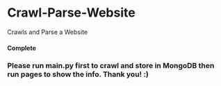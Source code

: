 # Crawl-Parse-Website
Crawls and Parse a Website
#### Complete

### Please run main.py first to crawl and store in MongoDB then run pages to show the info. Thank you! :)
